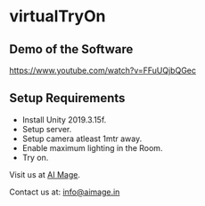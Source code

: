 # virtualTryOn

## Demo of the Software
https://www.youtube.com/watch?v=FFuUQjbQGec

## Setup Requirements

- Install Unity 2019.3.15f.
- Setup server.
- Setup camera atleast 1mtr away.
- Enable maximum lighting in the Room.
- Try on.

Visit us at [AI Mage](https://www.aimage.in).

Contact us at: <info@aimage.in>
